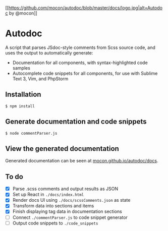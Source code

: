 [[https://github.com/mocon/autodoc/blob/master/docs/logo.jpg|alt=Autodoc by @mocon]]

# Autodoc

A script that parses JSdoc-style comments from Scss source code, and uses the output to automatically generate:

* Documentation for all components, with syntax-highlighted code samples
* Autocomplete code snippets for all components, for use with Sublime Text 3, Vim, and PhpStorm

## Installation

```shell
$ npm install
```

## Generate documentation and code snippets

```shell
$ node commentParser.js
```

## View the generated documentation
Generated documentation can be seen at <a href="https://mocon.github.io/autodoc/docs/" target="_blank">mocon.github.io/autodoc/docs</a>.

## To do

- [x] Parse .scss comments and output results as JSON
- [x] Set up React in `./docs/index.html`
- [x] Render docs UI using `./docs/scssComments.json` as state
- [x] Transform data into sections and items
- [x] Finish displaying tag data in documentation sections
- [ ] Connect `./commentParser.js` to code snippet generator
- [ ] Output code snippets to `./code_snippets`
